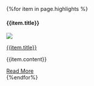 <div class="highlight-wrapper library">
{%for item in page.highlights %}
  <div class="highlight">
    <div class="highlight-header">
        <h4>{{item.title}}</h4>
    </div>
    <div class="highlight-container"> 
      <img src="https://via.placeholder.com/220">
      <div class="announcement-content">
          <p><a href="">{{item.title}}</a></p>
          <p>{{item.content}}</p>
          <a href="" class="announcement-link">Read More</a>
      </div>
      <!-- end announcment-content -->
  </div>
<!-- end announcement container -->
</div>
<!-- end highlight tags -->
{%endfor%}
</div>
<!-- end announcement-wrapper -->